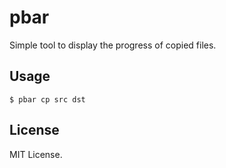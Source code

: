 # pbar

Simple tool to display the progress of copied files.

## Usage

```shell
$ pbar cp src dst
```

## License

MIT License.
